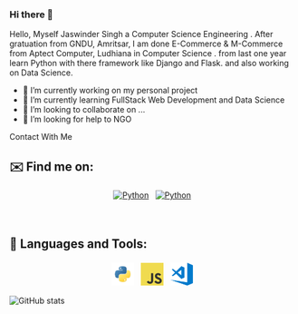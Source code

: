 ### Hi there 👋
Hello, Myself Jaswinder Singh a Computer Science Engineering . After gratuation from GNDU, Amritsar, I am done E-Commerce & M-Commerce from Aptect Computer, Ludhiana 
in Computer Science . from last one year learn Python with there framework like Django and Flask. and also working on Data Science.

- 🔭 I’m currently working on my personal project
- 🌱 I’m currently learning FullStack Web Development and Data Science 
- 👯 I’m looking to collaborate on ...
- 🤔 I’m looking for help to NGO

Contact With Me

## ✉️ Find me on:


<p align="center">
  <a href="https://www.linkedin.com/in/jaswinder-singh-8669451b" target="_blank" rel="noopener noreferrer"> <img src="https://cdn.jsdelivr.net/npm/simple-icons@v3/icons/linkedin.svg" alt="Python" height="40" style="vertical-align:top; margin:4px"></a>
 <a href="mailto:haanzee@gmail.com"> <img src="https://cdn.jsdelivr.net/npm/simple-icons@v3/icons/gmail.svg" alt="Python" height="40" style="vertical-align:top; margin:4px"></a>
</p>
<br />

## 🧰 Languages and Tools:
<p align="center">
<img src="https://raw.githubusercontent.com/github/explore/80688e429a7d4ef2fca1e82350fe8e3517d3494d/topics/python/python.png" alt="Python" height="40" style="vertical-align:top; margin:4px">
<img src="https://raw.githubusercontent.com/github/explore/80688e429a7d4ef2fca1e82350fe8e3517d3494d/topics/javascript/javascript.png" alt="Javascript" height="40" style="vertical-align:top; margin:4px">
<img src="https://raw.githubusercontent.com/github/explore/80688e429a7d4ef2fca1e82350fe8e3517d3494d/topics/visual-studio-code/visual-studio-code.png" alt="VS Code" height="40" style="vertical-align:top; margin:4px">
</p>

![GitHub stats](https://github-readme-stats.vercel.app/api?username=haanzee&show_icons=true&theme=tokyonight)
